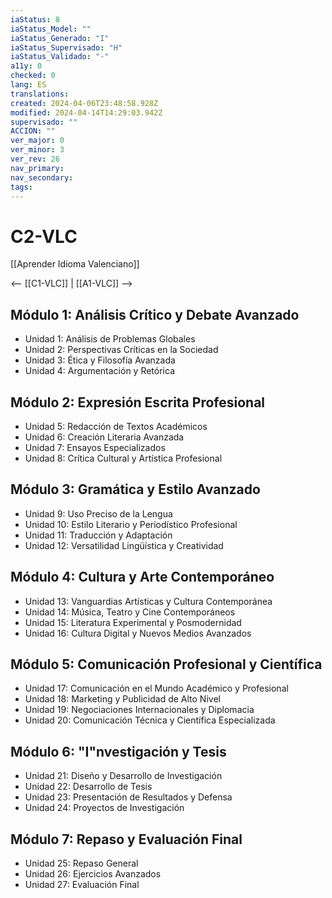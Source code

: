 ```yaml
---
iaStatus: 8
iaStatus_Model: ""
iaStatus_Generado: "I"
iaStatus_Supervisado: "H"
iaStatus_Validado: "-"
a11y: 0
checked: 0
lang: ES
translations: 
created: 2024-04-06T23:48:58.928Z
modified: 2024-04-14T14:29:03.942Z
supervisado: ""
ACCION: ""
ver_major: 0
ver_minor: 3
ver_rev: 26
nav_primary: 
nav_secondary: 
tags:
---
```

# C2-VLC

[[Aprender Idioma Valenciano]]

<-- [[C1-VLC]] | [[A1-VLC]] -->

## Módulo 1: Análisis Crítico y Debate Avanzado

- Unidad 1: Análisis de Problemas Globales
- Unidad 2: Perspectivas Críticas en la Sociedad
- Unidad 3: Ética y Filosofía Avanzada
- Unidad 4: Argumentación y Retórica

## Módulo 2: Expresión Escrita Profesional

- Unidad 5: Redacción de Textos Académicos
- Unidad 6: Creación Literaria Avanzada
- Unidad 7: Ensayos Especializados
- Unidad 8: Crítica Cultural y Artística Profesional

## Módulo 3: Gramática y Estilo Avanzado

- Unidad 9: Uso Preciso de la Lengua
- Unidad 10: Estilo Literario y Periodístico Profesional
- Unidad 11: Traducción y Adaptación
- Unidad 12: Versatilidad Lingüística y Creatividad

## Módulo 4: Cultura y Arte Contemporáneo

- Unidad 13: Vanguardias Artísticas y Cultura Contemporánea
- Unidad 14: Música, Teatro y Cine Contemporáneos
- Unidad 15: Literatura Experimental y Posmodernidad
- Unidad 16: Cultura Digital y Nuevos Medios Avanzados

## Módulo 5: Comunicación Profesional y Científica

- Unidad 17: Comunicación en el Mundo Académico y Profesional
- Unidad 18: Marketing y Publicidad de Alto Nivel
- Unidad 19: Negociaciones Internacionales y Diplomacia
- Unidad 20: Comunicación Técnica y Científica Especializada

## Módulo 6: "I"nvestigación y Tesis

- Unidad 21: Diseño y Desarrollo de Investigación
- Unidad 22: Desarrollo de Tesis
- Unidad 23: Presentación de Resultados y Defensa
- Unidad 24: Proyectos de Investigación

## Módulo 7: Repaso y Evaluación Final

- Unidad 25: Repaso General
- Unidad 26: Ejercicios Avanzados
- Unidad 27: Evaluación Final

